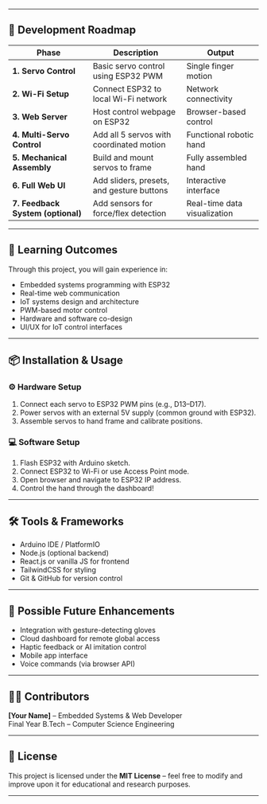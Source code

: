 
---

## 🧩 Development Roadmap

| Phase | Description | Output |
|--------|--------------|---------|
| **1. Servo Control** | Basic servo control using ESP32 PWM | Single finger motion |
| **2. Wi-Fi Setup** | Connect ESP32 to local Wi-Fi network | Network connectivity |
| **3. Web Server** | Host control webpage on ESP32 | Browser-based control |
| **4. Multi-Servo Control** | Add all 5 servos with coordinated motion | Functional robotic hand |
| **5. Mechanical Assembly** | Build and mount servos to frame | Fully assembled hand |
| **6. Full Web UI** | Add sliders, presets, and gesture buttons | Interactive interface |
| **7. Feedback System (optional)** | Add sensors for force/flex detection | Real-time data visualization |

---

## 🧠 Learning Outcomes

Through this project, you will gain experience in:

- Embedded systems programming with ESP32  
- Real-time web communication  
- IoT systems design and architecture  
- PWM-based motor control  
- Hardware and software co-design  
- UI/UX for IoT control interfaces  

---

## 📦 Installation & Usage

### ⚙️ Hardware Setup
1. Connect each servo to ESP32 PWM pins (e.g., D13–D17).  
2. Power servos with an external 5V supply (common ground with ESP32).  
3. Assemble servos to hand frame and calibrate positions.  

### 💻 Software Setup
1. Flash ESP32 with Arduino sketch.  
2. Connect ESP32 to Wi-Fi or use Access Point mode.  
3. Open browser and navigate to ESP32 IP address.  
4. Control the hand through the dashboard!  

---

## 🛠️ Tools & Frameworks

- Arduino IDE / PlatformIO  
- Node.js (optional backend)  
- React.js or vanilla JS for frontend  
- TailwindCSS for styling  
- Git & GitHub for version control  

---

## 🧩 Possible Future Enhancements

- Integration with gesture-detecting gloves  
- Cloud dashboard for remote global access  
- Haptic feedback or AI imitation control  
- Mobile app interface  
- Voice commands (via browser API)  

---

## 👨‍💻 Contributors

**[Your Name]** – Embedded Systems & Web Developer  
Final Year B.Tech – Computer Science Engineering  

---

## 🧾 License

This project is licensed under the **MIT License** – feel free to modify and improve upon it for educational and research purposes.

---
